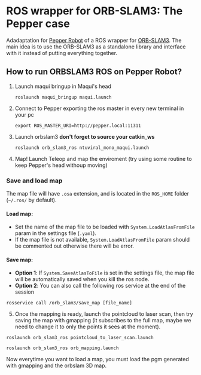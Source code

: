 # ROS wrapper for ORB-SLAM3: The Pepper case

Adadaptation for [Pepper Robot](https://github.com/uchile-robotics/maqui_bringup) of a ROS wrapper for [ORB-SLAM3](https://github.com/UZ-SLAMLab/ORB_SLAM3). The main idea is to use the ORB-SLAM3 as a standalone library and interface with it instead of putting everything together. 

##  How to run ORBSLAM3 ROS on Pepper Robot?
 1. Launch maqui bringup in Maqui's head

    ```
    roslaunch maqui_bringup maqui.launch
    ```

2. Connect to Pepper exporting the ros master in every new terminal in your pc
    
    ```
    export ROS_MASTER_URI=http://pepper.local:11311
    ```

3. Launch orbslam3 **don't forget to source your catkin_ws**

    ```
    roslaunch orb_slam3_ros ntuviral_mono_maqui.launch
    ```

4. Map! Launch Teleop and map the enviroment (try using some routine to keep Pepper's head withoup moving)


### Save and load map 

The map file will have `.osa` extension, and is located in the `ROS_HOME` folder (`~/.ros/` by default).
#### Load map:
- Set the name of the map file to be loaded with `System.LoadAtlasFromFile` param in the settings file (`.yaml`).
- If the map file is not available, `System.LoadAtlasFromFile` param should be commented out otherwise there will be error.
#### Save map:
- **Option 1**: If `System.SaveAtlasToFile` is set in the settings file, the map file will be automatically saved when you kill the ros node.
- **Option 2**: You can also call the following ros service at the end of the session
```
rosservice call /orb_slam3/save_map [file_name]
```

5. Once the mapping is ready, launch the pointcloud to laser scan, then try saving the map with gmapping (it subscribes to the full map, maybe we need to change it to only the points it sees at the moment).

```
roslaunch orb_slam3_ros pointcloud_to_laser_scan.launch
```

```
roslaunch orb_slam3_ros orb_mapping.launch
```

 Now everytime you want to load a map, you must load the pgm generated with gmapping and the orbslam 3D map.